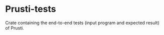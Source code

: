 Prusti-tests
============

Crate containing the end-to-end tests (input program and expected result) of Prusti.
